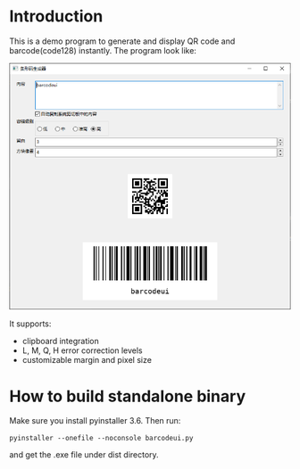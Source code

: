 # Introduction

This is a demo program to generate and display QR code and barcode(code128) instantly.
The program look like:

![barcodeui main Window](images/barcodeui.png "main interface")

It supports:

- clipboard integration
- L, M, Q, H error correction levels
- customizable margin and pixel size

# How to build standalone binary

Make sure you install pyinstaller 3.6.
Then run:

    pyinstaller --onefile --noconsole barcodeui.py

and get the .exe file under dist directory.
